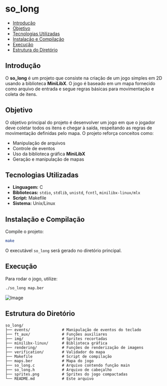 # so_long

- [Introdução](#introdução)
- [Objetivo](#objetivo)
- [Tecnologias Utilizadas](#tecnologias-utilizadas)
- [Instalação e Compilação](#instalação-e-compilação)
- [Execução](#execução)
- [Estrutura do Diretório](#estrutura-do-diretório)

## Introdução
O **so_long** é um projeto que consiste na criação de um jogo simples em 2D usando a biblioteca **MiniLibX**. O jogo é baseado em um mapa fornecido como arquivo de entrada e segue regras básicas para movimentação e coleta de itens.

## Objetivo
O objetivo principal do projeto é desenvolver um jogo em que o jogador deve coletar todos os itens e chegar à saída, respeitando as regras de movimentação definidas pelo mapa. O projeto reforça conceitos como:
- Manipulação de arquivos
- Controle de eventos
- Uso da biblioteca gráfica **MiniLibX**
- Geração e manipulação de mapas

## Tecnologias Utilizadas

- **Linguagem:** C
- **Bibliotecas:** `stdio`, `stdlib`, `unistd`, `fcntl`, `minilibx-linux/mlx`
- **Script:** Makefile
- **Sistema:** Unix/Linux

## Instalação e Compilação
Compile o projeto:
   ```sh
   make
   ```
   O executável `so_long` será gerado no diretório principal.

## Execução
Para rodar o jogo, utilize:
```sh
./so_long map.ber
```

![Image](https://github.com/user-attachments/assets/a2cd8ebd-a674-4c1f-9c7a-bf6b34fbe1ce)

## Estrutura do Diretório
```
so_long/
├── events/              # Manipulação de eventos do teclado
├── ft_aux/              # Funções auxiliares
├── img/                 # Sprites recortadas
├── minilibx-linux/      # Biblioteca gráfica
├── rendering/           # Funções de renderização de imagens
├── verification/        # Validador do mapa
├── Makefile             # Script de compilação
├── maps.ber             # Mapa do jogo
├── so_long.c            # Arquivo contendo função main
├── so_long.h            # Arquivo de cabeçalho
├── sprites.png          # Sprites do jogo compactadas
└── README.md            # Este arquivo
```

